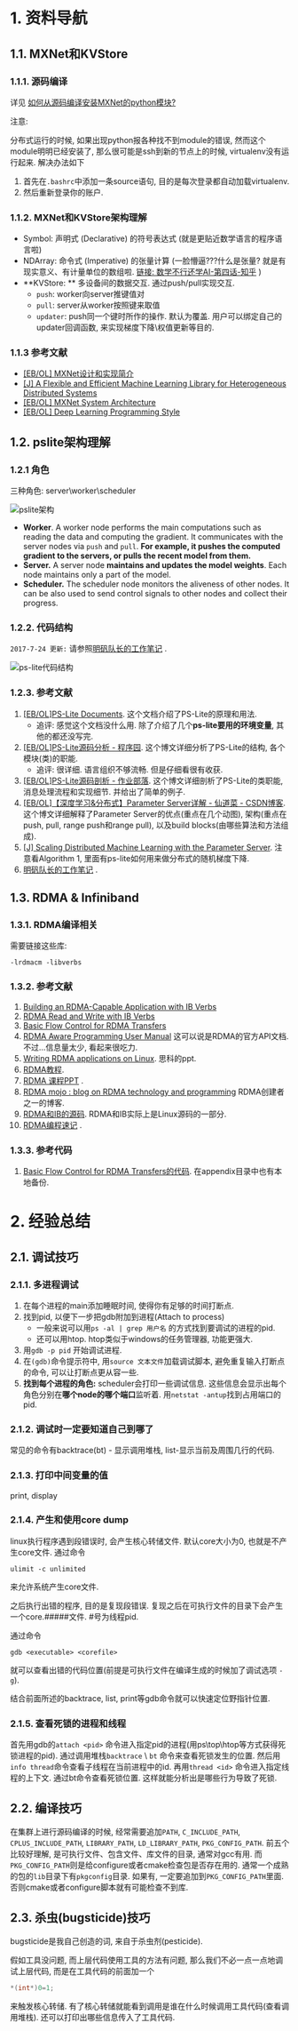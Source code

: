 # 1. 资料导航

## 1.1. MXNet和KVStore

### 1.1.1. 源码编译

详见 [如何从源码编译安装MXNet的python模块?](Build_MXNet_from_source.md)

注意:

分布式运行的时候, 如果出现python报各种找不到module的错误, 然而这个module明明已经安装了, 那么很可能是ssh到新的节点上的时候, virtualenv没有运行起来. 解决办法如下

1. 首先在`.bashrc`中添加一条source语句, 目的是每次登录都自动加载virtualenv.
2. 然后重新登录你的账户.

### 1.1.2. MXNet和KVStore架构理解

* Symbol: 声明式 (Declarative) 的符号表达式 (就是更贴近数学语言的程序语言啦)
* NDArray: 命令式 (Imperative) 的张量计算 (一脸懵逼???什么是张量? 就是有现实意义、有计量单位的数组啦. [链接: 数学不行还学AI-第四话-知乎](https://zhuanlan.zhihu.com/p/25268020) )
* **KVStore: ** 多设备间的数据交互. 通过push/pull实现交互.
  * `push`: worker向server推键值对
  * `pull`: server从worker按照键来取值
  * `updater`: push同一个键时所作的操作. 默认为覆盖. 用户可以绑定自己的updater回调函数, 来实现梯度下降\权值更新等目的.

### 1.1.3 参考文献

* [[EB/OL] MXNet设计和实现简介](https://github.com/dmlc/mxnet/issues/797)
* [[J] A Flexible and Efficient Machine Learning Library for Heterogeneous Distributed Systems](https://www.cs.cmu.edu/~muli/file/mxnet-learning-sys.pdf)
* [[EB/OL] MXNet System Architecture](http://mxnet.io/architecture/overview.html)
* [[EB/OL] Deep Learning Programming Style](http://mxnet.io/architecture/program_model.html)

## 1.2. pslite架构理解

### 1.2.1 角色

三种角色: server\worker\scheduler

![pslite架构](https://raw.githubusercontent.com/dmlc/dmlc.github.io/master/img/ps-arch.png)

- **Worker**. A worker node performs the main computations such as reading the data and computing the gradient. It communicates with the server nodes via `push` and `pull`. **For example, it pushes the computed gradient to the servers, or pulls the recent model from them.**
- **Server.** A server node **maintains and updates the model weights**. Each node maintains only a part of the model.
- **Scheduler.** The scheduler node monitors the aliveness of other nodes. It can be also used to send control signals to other nodes and collect their progress.

### 1.2.2. 代码结构

`2017-7-24 更新:` 请参照[明矾队长的工作笔记](http://222.195.93.137/gitlab/lmf/grpc_rdma/blob/master/%E5%B7%A5%E4%BD%9C%E8%AE%B0%E5%BD%95.docx) .

![ps-lite代码结构](http://img.voidcn.com/vcimg/000/006/461/913_c87_27e.svg)

### 1.2.3. 参考文献

1. [[EB/OL]PS-Lite Documents](http://ps-lite.readthedocs.io/en/latest/). 这个文档介绍了PS-Lite的原理和用法.
   * 追评: 感觉这个文档没什么用. 除了介绍了几个**ps-lite要用的环境变量**, 其他的都还没写完.
2. [[EB/OL]PS-Lite源码分析 - 程序园](http://www.voidcn.com/blog/kangroger/article/p-6643933.html). 这个博文详细分析了PS-Lite的结构, 各个模块(类)的职能.
   * 追评: 很详细. 语言组织不够流畅. 但是仔细看很有收获.
3. [[EB/OL]PS-Lite源码剖析 - 作业部落](https://www.zybuluo.com/Dounm/note/529299). 这个博文详细剖析了PS-Lite的类职能, 消息处理流程和实现细节. 并给出了简单的例子.
4. [[EB/OL]【深度学习&分布式】Parameter Server详解 - 仙道菜 - CSDN博客](http://blog.csdn.net/cyh_24/article/details/50545780). 这个博文详细解释了Parameter Server的优点(重点在几个动图), 架构(重点在push, pull, range push和range pull), 以及build blocks(由哪些算法和方法组成).
5. [[J] Scaling Distributed Machine Learning with the Parameter Server](https://www.cs.cmu.edu/~muli/file/parameter_server_osdi14.pdf). 注意看Algorithm 1, 里面有ps-lite如何用来做分布式的随机梯度下降.
6. [明矾队长的工作笔记](http://222.195.93.137/gitlab/lmf/grpc_rdma/blob/master/%E5%B7%A5%E4%BD%9C%E8%AE%B0%E5%BD%95.docx) .

## 1.3. RDMA & Infiniband

### 1.3.1. RDMA编译相关

需要链接这些库:

```
-lrdmacm -libverbs
```

### 1.3.2. 参考文献

1. [Building an RDMA-Capable Application with IB Verbs](http://www.hpcadvisorycouncil.com/pdf/building-an-rdma-capable-application-with-ib-verbs.pdf)
2. [RDMA Read and Write with IB Verbs](http://www.hpcadvisorycouncil.com/pdf/rdma-read-and-write-with-ib-verbs.pdf)
3. [Basic Flow Control for RDMA Transfers](http://www.hpcadvisorycouncil.com/pdf/vendor_content/basic-flow-control-for-rdma-transfers.pdf)
4. [RDMA Aware Programming User Manual](http://www.mellanox.com/related-docs/prod_software/RDMA_Aware_Programming_user_manual.pdf) 这可以说是RDMA的官方API文档. 不过...信息量太少, 看起来很吃力.
5. [Writing RDMA applications on Linux](http://www.digitalvampire.org/rdma-tutorial-2007/slides.pdf). 思科的ppt. 
6. [RDMA教程](https://github.com/jcxue/RDMA-Tutorial). 
7. [RDMA 课程PPT](http://www.cs.unh.edu/~rdr/rdma-intro-module.ppt) .
8. [RDMA mojo : blog on RDMA technology and programming](http://www.rdmamojo.com/) RDMA创建者之一的博客. 
9. [RDMA和IB的源码](https://github.com/linux-rdma/rdma-core/). RDMA和IB实际上是Linux源码的一部分.
10. [RDMA编程速记](http://cn.windyland.me/2016/09/01/rdma-programming/) .

### 1.3.3. 参考代码

1. [Basic Flow Control for RDMA Transfers的代码](https://sites.google.com/a/bedeir.com/home/rdma-file-transfer.tar.gz). 在appendix目录中也有本地备份. 

# 2. 经验总结

## 2.1. 调试技巧

### 2.1.1. 多进程调试

1. 在每个进程的main添加睡眠时间, 使得你有足够的时间打断点.
2. 找到pid, 以便下一步把gdb附加到进程(Attach to process)
   * 一般来说可以用`ps -al | grep 用户名` 的方式找到要调试的进程的pid.
   * 还可以用htop. htop类似于windows的任务管理器, 功能更强大.
3. 用`gdb -p pid` 开始调试进程.
4. 在`(gdb)`命令提示符中, 用`source 文本文件`加载调试脚本, 避免重复输入打断点的命令, 可以让打断点更从容一些.
5. **找到每个进程的角色:** scheduler会打印一些调试信息. 这些信息会显示出每个角色分别在**哪个node的哪个端口**监听着. 用`netstat -antup`找到占用端口的pid.

### 2.1.2. 调试时一定要知道自己到哪了

常见的命令有backtrace(bt) - 显示调用堆栈, list-显示当前及周围几行的代码.

### 2.1.3. 打印中间变量的值

print, display

### 2.1.4. 产生和使用core dump

linux执行程序遇到段错误时, 会产生核心转储文件. 默认core大小为0, 也就是不产生core文件. 通过命令

```shell
ulimit -c unlimited
```

来允许系统产生core文件.

之后执行出错的程序, 目的是复现段错误. 复现之后在可执行文件的目录下会产生一个core.#####文件. #号为线程pid.

通过命令

```shell
gdb <executable> <corefile>
```

就可以查看出错的代码位置(前提是可执行文件在编译生成的时候加了调试选项 `-g`).

结合前面所述的backtrace, list, print等gdb命令就可以快速定位野指针位置.

### 2.1.5. 查看死锁的进程和线程

首先用gdb的`attach <pid>` 命令进入指定pid的进程(用ps\top\htop等方式获得死锁进程的pid). 通过调用堆栈`backtrace` \ `bt` 命令来查看死锁发生的位置. 然后用`info thread`命令查看子线程在当前进程中的id. 再用`thread <id>` 命令进入指定线程的上下文. 通过bt命令查看死锁位置. 这样就能分析出是哪些行为导致了死锁.

## 2.2. 编译技巧

在集群上进行源码编译的时候, 经常需要追加`PATH`, `C_INCLUDE_PATH`, `CPLUS_INCLUDE_PATH`, `LIBRARY_PATH`, `LD_LIBRARY_PATH`, `PKG_CONFIG_PATH`. 前五个比较好理解, 是可执行文件、包含文件、库文件的目录, 通常对gcc有用. 而`PKG_CONFIG_PATH`则是给configure或者cmake检查包是否存在用的. 通常一个成熟的包的`lib`目录下有`pkgconfig`目录. 如果有, 一定要追加到`PKG_CONFIG_PATH`里面. 否则cmake或者configure脚本就有可能检查不到库.

## 2.3. 杀虫(bugsticide)技巧

bugsticide是我自己创造的词, 来自于杀虫剂(pesticide).

假如工具没问题, 而上层代码使用工具的方法有问题, 那么我们不必一点一点地调试上层代码, 而是在工具代码的前面加一个

```cpp
*(int*)0=1;
```

来触发核心转储. 有了核心转储就能看到调用是谁在什么时候调用工具代码(查看调用堆栈). 还可以打印出哪些信息传入了工具代码.